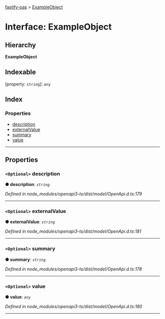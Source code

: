 [fastify-oas](../README.md) > [ExampleObject](../interfaces/exampleobject.md)

# Interface: ExampleObject

## Hierarchy

**ExampleObject**

## Indexable

\[property: `string`\]:&nbsp;`any`
## Index

### Properties

* [description](exampleobject.md#description)
* [externalValue](exampleobject.md#externalvalue)
* [summary](exampleobject.md#summary)
* [value](exampleobject.md#value)

---

## Properties

<a id="description"></a>

### `<Optional>` description

**● description**: *`string`*

*Defined in node_modules/openapi3-ts/dist/model/OpenApi.d.ts:179*

___
<a id="externalvalue"></a>

### `<Optional>` externalValue

**● externalValue**: *`string`*

*Defined in node_modules/openapi3-ts/dist/model/OpenApi.d.ts:181*

___
<a id="summary"></a>

### `<Optional>` summary

**● summary**: *`string`*

*Defined in node_modules/openapi3-ts/dist/model/OpenApi.d.ts:178*

___
<a id="value"></a>

### `<Optional>` value

**● value**: *`any`*

*Defined in node_modules/openapi3-ts/dist/model/OpenApi.d.ts:180*

___

